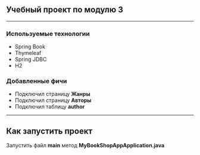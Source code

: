 ## Учебный проект по модулю 3
___

### Используемые технологии
* Spring Book
* Thymeleaf
* Spring JDBC
* H2

### Добавленные фичи
* Подключил страницу **Жанры**
* Подключил страницу **Авторы**
* Подключил таблицу **author**

___

## Как запустить проект

Запустить файл **main** метод **MyBookShopAppApplication.java**